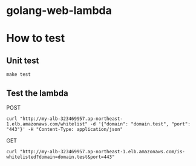 # golang-web-lambda

# How to test

## Unit test

```
make test
```

## Test the lambda
POST

```
curl "http://my-alb-323469957.ap-northeast-1.elb.amazonaws.com/whitelist" -d '{"domain": "domain.test", "port": "443"}' -H "Content-Type: application/json"
```

GET

```
curl "http://my-alb-323469957.ap-northeast-1.elb.amazonaws.com/is-whitelisted?domain=domain.test&port=443"
```